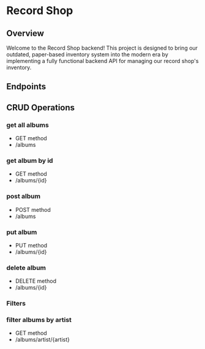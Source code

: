 # Record Shop
## Overview
Welcome to the Record Shop backend! This project is designed to bring our outdated, paper-based inventory system into the modern era by implementing a fully functional backend API for managing our record shop's inventory.

## Endpoints
## CRUD Operations
### get all albums 
- GET method
- /albums
### get album by id
- GET method
- /albums/{id}
### post album
- POST method
- /albums
### put album
- PUT method
- /albums/{id}
### delete album
- DELETE method
- /albums/{id}

### Filters
### filter albums by artist
- GET method
- /albums/artist/{artist}
